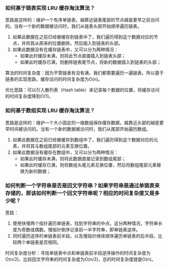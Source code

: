 ### 如何基于链表实现 LRU 缓存淘汰算法？

思路是这样的：维护一个有序单链表，越靠近链表尾部的节点越是更早之前访问的。当有一个新的数据被访问时，我们从链表头部开始顺序遍历链表。

1. 如果此数据在之前已经被缓存到链表中了，我们遍历得到这个数据对应的节点，并将其从原来的位置删除，然后插入到链表的头部。
2. 如果此数据没有在缓存链表中，又可以分为两种情况：
   * 如果此时缓存未满，则将此节点直接插入到链表头部；
   * 如果此时缓存已满，则删除链表尾节点，将新的数据插入到链表的头部；

算法的时间复杂度：因为不管链表有没有满，我们都需要遍历一遍链表。所以基于链表的实现思路，缓存访问的时间复杂度为O(n)。

优化思路：可以引入散列表（Hash table）来记录每个数据的位置，将缓存访问的时间复杂度降到O(1)。



### 如何基于数组实现 LRU 缓存淘汰算法？

思路是这样的：维护一个大小固定的一维数组保存缓存数据，越靠近头部的越是更早时间被访问的。当有一个新的数据被访问时，我们从尾部开始遍历数组。

1. 如果此数据在之前已经被缓存到数组中了，我们遍历得到这个数据对应的元素，并将其与数组尾部的元素互换位置。
2. 如果此数据没有缓存在数组中，又可以分为两种情况：
   * 如果此时缓存未满，则将此数据直接记录到数组尾部；
   * 如果此时缓存已满，则将数组头尾元素互换位置，然后将数组尾部元素替换为新的数据；



### 如何判断一个字符串是否是回文字符串？如果字符串是通过单链表来存储的，那该如何判断一个回文字符串呢？相应的时间复杂度又是多少呢？

思路：

1. 使用快慢两个指针遍历单链表，找到字符串的中点。这分两种情况，字符串长度为奇数或偶数。慢指针倒序记录前一半字符串，即单链表逆序。
2. 同时遍历逆序的单链表前半段，以及慢指针继续顺序遍历单链表的后半段，比较两个单链表是否相同。

时间复杂度分析：寻找单链表中点和单链表前半段逆序操作的时间复杂度为O(n/2)，比较回文字符串的时间复杂度为O(n/2)，总的时间复杂度就是O(n)。



